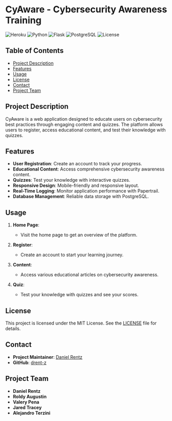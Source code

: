 # CyAware - Cybersecurity Awareness Training

![Heroku](https://img.shields.io/badge/Deployed%20on-Heroku-7056bf?logo=heroku)
![Python](https://img.shields.io/badge/Built%20with-Python-3776ab?logo=python)
![Flask](https://img.shields.io/badge/Framework-Flask-000000?logo=flask)
![PostgreSQL](https://img.shields.io/badge/Database-PostgreSQL-316192?logo=postgresql)
![License](https://img.shields.io/badge/License-MIT-brightgreen)

## Table of Contents
- [Project Description](#project-description)
- [Features](#features)
- [Usage](#usage)
- [License](#license)
- [Contact](#contact)
- [Project Team](#project-team)

## Project Description

CyAware is a web application designed to educate users on cybersecurity best practices through engaging content and quizzes. The platform allows users to register, access educational content, and test their knowledge with quizzes.

## Features

- **User Registration**: Create an account to track your progress.
- **Educational Content**: Access comprehensive cybersecurity awareness content.
- **Quizzes**: Test your knowledge with interactive quizzes.
- **Responsive Design**: Mobile-friendly and responsive layout.
- **Real-Time Logging**: Monitor application performance with Papertrail.
- **Database Management**: Reliable data storage with PostgreSQL.

## Usage

1. **Home Page**:
    - Visit the home page to get an overview of the platform.

2. **Register**:
    - Create an account to start your learning journey.

3. **Content**:
    - Access various educational articles on cybersecurity awareness.

4. **Quiz**:
    - Test your knowledge with quizzes and see your scores.

## License

This project is licensed under the MIT License. See the [LICENSE](LICENSE) file for details.

## Contact

- **Project Maintainer**: [Daniel Rentz](mailto:danielrentz27@gmail.com)
- **GitHub**: [drent-z](https://github.com/drent-z)

## Project Team

- **Daniel Rentz**
- **Roldy Augustin**
- **Valery Pena**
- **Jared Tracey**
- **Alejandro Terzini**